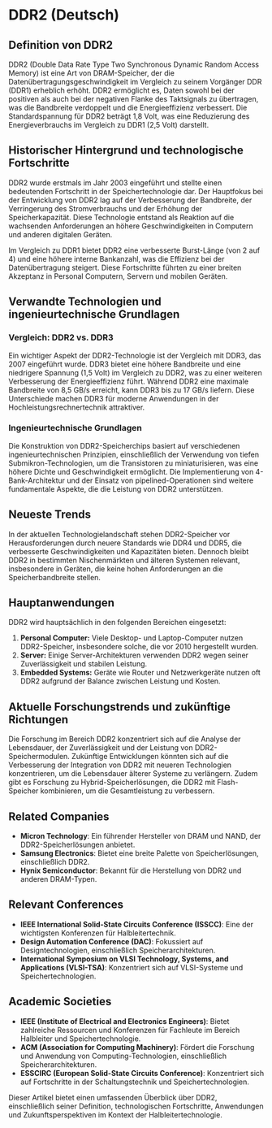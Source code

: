 # DDR2 (Deutsch)

## Definition von DDR2

DDR2 (Double Data Rate Type Two Synchronous Dynamic Random Access Memory) ist eine Art von DRAM-Speicher, der die Datenübertragungsgeschwindigkeit im Vergleich zu seinem Vorgänger DDR (DDR1) erheblich erhöht. DDR2 ermöglicht es, Daten sowohl bei der positiven als auch bei der negativen Flanke des Taktsignals zu übertragen, was die Bandbreite verdoppelt und die Energieeffizienz verbessert. Die Standardspannung für DDR2 beträgt 1,8 Volt, was eine Reduzierung des Energieverbrauchs im Vergleich zu DDR1 (2,5 Volt) darstellt.

## Historischer Hintergrund und technologische Fortschritte

DDR2 wurde erstmals im Jahr 2003 eingeführt und stellte einen bedeutenden Fortschritt in der Speichertechnologie dar. Der Hauptfokus bei der Entwicklung von DDR2 lag auf der Verbesserung der Bandbreite, der Verringerung des Stromverbrauchs und der Erhöhung der Speicherkapazität. Diese Technologie entstand als Reaktion auf die wachsenden Anforderungen an höhere Geschwindigkeiten in Computern und anderen digitalen Geräten.

Im Vergleich zu DDR1 bietet DDR2 eine verbesserte Burst-Länge (von 2 auf 4) und eine höhere interne Bankanzahl, was die Effizienz bei der Datenübertragung steigert. Diese Fortschritte führten zu einer breiten Akzeptanz in Personal Computern, Servern und mobilen Geräten.

## Verwandte Technologien und ingenieurtechnische Grundlagen

### Vergleich: DDR2 vs. DDR3

Ein wichtiger Aspekt der DDR2-Technologie ist der Vergleich mit DDR3, das 2007 eingeführt wurde. DDR3 bietet eine höhere Bandbreite und eine niedrigere Spannung (1,5 Volt) im Vergleich zu DDR2, was zu einer weiteren Verbesserung der Energieeffizienz führt. Während DDR2 eine maximale Bandbreite von 8,5 GB/s erreicht, kann DDR3 bis zu 17 GB/s liefern. Diese Unterschiede machen DDR3 für moderne Anwendungen in der Hochleistungsrechnertechnik attraktiver.

### Ingenieurtechnische Grundlagen

Die Konstruktion von DDR2-Speicherchips basiert auf verschiedenen ingenieurtechnischen Prinzipien, einschließlich der Verwendung von tiefen Submikron-Technologien, um die Transistoren zu miniaturisieren, was eine höhere Dichte und Geschwindigkeit ermöglicht. Die Implementierung von 4-Bank-Architektur und der Einsatz von pipelined-Operationen sind weitere fundamentale Aspekte, die die Leistung von DDR2 unterstützen.

## Neueste Trends

In der aktuellen Technologielandschaft stehen DDR2-Speicher vor Herausforderungen durch neuere Standards wie DDR4 und DDR5, die verbesserte Geschwindigkeiten und Kapazitäten bieten. Dennoch bleibt DDR2 in bestimmten Nischenmärkten und älteren Systemen relevant, insbesondere in Geräten, die keine hohen Anforderungen an die Speicherbandbreite stellen.

## Hauptanwendungen

DDR2 wird hauptsächlich in den folgenden Bereichen eingesetzt:

1. **Personal Computer:** Viele Desktop- und Laptop-Computer nutzen DDR2-Speicher, insbesondere solche, die vor 2010 hergestellt wurden.
2. **Server:** Einige Server-Architekturen verwenden DDR2 wegen seiner Zuverlässigkeit und stabilen Leistung.
3. **Embedded Systems:** Geräte wie Router und Netzwerkgeräte nutzen oft DDR2 aufgrund der Balance zwischen Leistung und Kosten.

## Aktuelle Forschungstrends und zukünftige Richtungen

Die Forschung im Bereich DDR2 konzentriert sich auf die Analyse der Lebensdauer, der Zuverlässigkeit und der Leistung von DDR2-Speichermodulen. Zukünftige Entwicklungen könnten sich auf die Verbesserung der Integration von DDR2 mit neueren Technologien konzentrieren, um die Lebensdauer älterer Systeme zu verlängern. Zudem gibt es Forschung zu Hybrid-Speicherlösungen, die DDR2 mit Flash-Speicher kombinieren, um die Gesamtleistung zu verbessern.

## Related Companies

- **Micron Technology**: Ein führender Hersteller von DRAM und NAND, der DDR2-Speicherlösungen anbietet.
- **Samsung Electronics**: Bietet eine breite Palette von Speicherlösungen, einschließlich DDR2.
- **Hynix Semiconductor**: Bekannt für die Herstellung von DDR2 und anderen DRAM-Typen.

## Relevant Conferences

- **IEEE International Solid-State Circuits Conference (ISSCC)**: Eine der wichtigsten Konferenzen für Halbleitertechnik.
- **Design Automation Conference (DAC)**: Fokussiert auf Designtechnologien, einschließlich Speicherarchitekturen.
- **International Symposium on VLSI Technology, Systems, and Applications (VLSI-TSA)**: Konzentriert sich auf VLSI-Systeme und Speichertechnologien.

## Academic Societies

- **IEEE (Institute of Electrical and Electronics Engineers)**: Bietet zahlreiche Ressourcen und Konferenzen für Fachleute im Bereich Halbleiter und Speichertechnologie.
- **ACM (Association for Computing Machinery)**: Fördert die Forschung und Anwendung von Computing-Technologien, einschließlich Speicherarchitekturen.
- **ESSCIRC (European Solid-State Circuits Conference)**: Konzentriert sich auf Fortschritte in der Schaltungstechnik und Speichertechnologien. 

Dieser Artikel bietet einen umfassenden Überblick über DDR2, einschließlich seiner Definition, technologischen Fortschritte, Anwendungen und Zukunftsperspektiven im Kontext der Halbleitertechnologie.